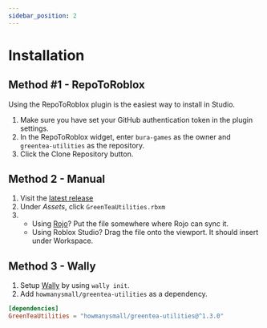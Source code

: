 ```yaml
---
sidebar_position: 2
---
```


# Installation

## Method #1 - RepoToRoblox

Using the RepoToRoblox plugin is the easiest way to install in Studio.

1. Make sure you have set your GitHub authentication token in the plugin settings.
2. In the RepoToRoblox widget, enter `bura-games` as the owner and `greentea-utilities` as the repository.
3. Click the Clone Repository button.

## Method 2 - Manual

1. Visit the [latest release](https://github.com/Bura-Games/greentea-utilities/releases)
2. Under *Assets*, click `GreenTeaUtilities.rbxm`
3. - Using [Rojo](https://rojo.space/)? Put the file somewhere where Rojo can sync it.
   - Using Roblox Studio? Drag the file onto the viewport. It should insert under Workspace.

## Method 3 - Wally

1. Setup [Wally](https://wally.run/) by using `wally init`.
2. Add `howmanysmall/greentea-utilities` as a dependency.

```toml
[dependencies]
GreenTeaUtilities = "howmanysmall/greentea-utilities@^1.3.0"
```
